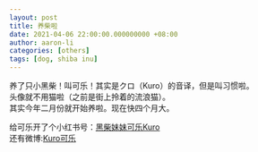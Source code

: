 ```yaml
---
layout: post
title: 养柴啦
date: 2021-04-06 22:00:00.000000000 +08:00
author: aaron-li
categories: [others]
tags: [dog, shiba inu] 
---
```


养了只小黑柴！叫可乐！其实是クロ（Kuro）的音译，但是叫习惯啦。  
头像就不用猫啦（之前是街上拎着的流浪猫）。  
其实今年二月份就开始养啦。现在快四个月大。  

给可乐开了个小红书号：[黑柴妹妹可乐Kuro](https://www.xiaohongshu.com/user/profile/602733800000000001000d1c?xhsshare=CopyLink&appuid=602764d30000000001007fe6&apptime=1617761201)  
还有微博:[Kuro可乐](https://weibo.com/u/7564349186)  

